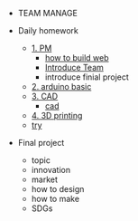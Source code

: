<!-- 侧边栏 docs/_sidebar.md -->
- TEAM MANAGE

- Daily homework
  - [1. PM]()
    - [how to build web](class/1pm/1pm-web.md)
    - [Introduce Team](class/1pm/1pm-team.md)
    - introduce finial project
  - [2. arduino basic]()
  - [3. CAD]()
    - [cad](class/2cad/3d.md)
  - [4. 3D printing]()
  - [try]()
- Final project
  - topic
  - innovation
  - market
  - how to design 
  - how to make
  - SDGs